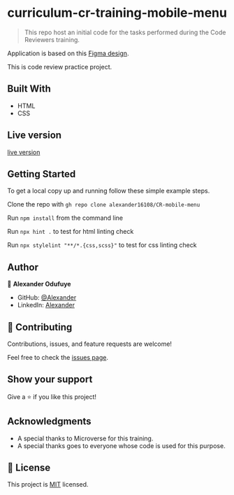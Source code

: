 # curriculum-cr-training-mobile-menu


> This repo host an initial code for the tasks performed during the Code Reviewers training.

Application is based on this [Figma design](https://www.figma.com/file/t3EJUCAEViw3QasuJLPLVT/Microverse-Student-Potfolio-Templates-Main?node-id=1%3A1471).

This is code review practice project.

## Built With

- HTML
- CSS

## Live version
[live version](https://alexander16108.github.io/CR-mobile-menu/https://alexander16108.github.io/CR-mobile-menu/)
## Getting Started


To get a local copy up and running follow these simple example steps.

Clone the repo with `gh repo clone alexander16108/CR-mobile-menu`

Run `npm install` from the command line

Run `npx hint .` to test for html linting check

Run `npx stylelint "**/*.{css,scss}"` to test for css linting check 

## Author

👤 **Alexander Odufuye**

- GitHub: [@Alexander](https://github.com/alexander16108)
- LinkedIn: [Alexander](https://www.linkedin.com/in/codingrex/)


## 🤝 Contributing

Contributions, issues, and feature requests are welcome!

Feel free to check the [issues page]().

## Show your support

Give a ⭐️ if you like this project!

## Acknowledgments

- A special thanks to Microverse for this training.
- A special thanks goes to everyone whose code is used for this purpose.

## 📝 License

This project is [MIT](./MIT.md) licensed.
